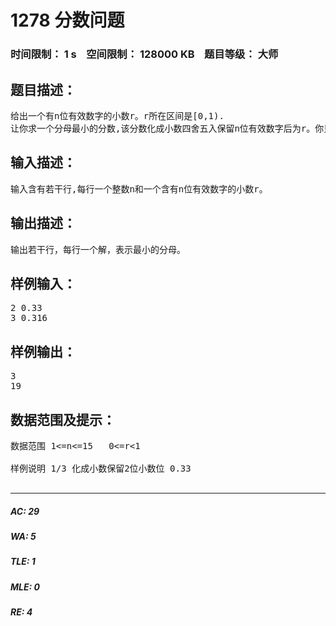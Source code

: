 # 1278 分数问题   
### 时间限制： 1 s&nbsp;&nbsp;&nbsp;&nbsp;空间限制： 128000 KB&nbsp;&nbsp;&nbsp;&nbsp;题目等级： 大师  
## 题目描述：  

<pre>
给出一个有n位有效数字的小数r。r所在区间是[0,1).
让你求一个分母最小的分数,该分数化成小数四舍五入保留n位有效数字后为r。你只要输出分母的大小即可。
</pre>
  
  
## 输入描述：  

<pre>
输入含有若干行,每行一个整数n和一个含有n位有效数字的小数r。
</pre>
  
  
## 输出描述：  

<pre>
输出若干行，每行一个解，表示最小的分母。
</pre>
  
  
## 样例输入：  

<pre>
2 0.33  
3 0.316
</pre>
  
  
## 样例输出：  

<pre>
3  
19
</pre>
  
  
## 数据范围及提示：  

<pre>
数据范围 1<=n<=15   0<=r<1
 
样例说明 1/3 化成小数保留2位小数位 0.33
 
</pre>
  
  
***  

##### AC: 29  
##### WA: 5  
##### TLE: 1  
##### MLE: 0  
##### RE: 4  
